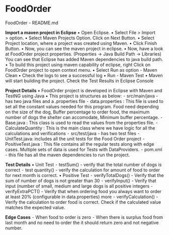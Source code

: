 # FoodOrder
FoodOrder - README.md

**Import a maven project in Eclipse**
	•	Open Eclipse.
	•	Select File > Import > option.
	•	Select Maven Projects Option. Click on Next Button.
	•	Select Project location, where a project was created using Maven.
	•	Click Finish Button.
	•	Now, you can see the maven project in eclipse.
	•	Now, have a look at FoodOrder project properties. (Properties -> Java Build Path -> Libraries) You can see that Eclipse has added Maven dependencies to java build path.
	•	To build this project using maven capability of eclipse, right Click on FoodOrder project to open context menu.
	•	Select Run as option - Maven Clean
	•	Check the logs to see a successful log
	•	Run - Maven Test
	•	Maven will start building the project. Check the Test Results in Eclipse Console 

**Project Details**
	•	FoodOrder project is developed in Eclipse with Maven and TestNG using Java
	•	This project is structures as below:
	⁃	src/main/java - has two java files and a .properties file
	⁃	data.properties : This file is used to set all the constant values needed for this program. Food need depending on the size of the dog, Buffer percentage to order food, the maximum number of dogs the shelter can accomodate, Minimum buffer percentage.
	⁃	Base.java : This class is used to read the values from the properties file.
	⁃	CalculateQuantity : This is the main class where we have logic for all the calculations and verifications
	⁃	src/test/java - has two test files
	⁃	UnitTest.java: includes all the unit tests for the Food Order project
	⁃	PositiveTest.java : This file contains all the regular tests along with edge cases. Multiple sets of data is used for Tests with DataProviders.
	⁃	pom.xml - this file has all the maven dependencies to run the project.

**Test Details**
	•	Unit Test
	⁃	testSum() - verify that the total number of dogs is correct
	⁃	test quantity() - verify the calculation for amount of food to order for next month is correct.
	•	Positive Test
	⁃	verifyTotalDogs() - Verify that the sum of number of dogs is not greater than 30
	⁃	verifyInput() - Verify that input (number of small, medium and large dogs  is all positive integers
	⁃	verifyExtraPCT() - Verify that when ordering food you always want to order at least 20% (configurable in data.properties) more
	⁃	verifyCalculation() - Verify the calculation to order food is correct. Check if the calculated value matches the expected value.
	
**Edge Cases**
	⁃	When food to order is zero
	⁃	When there is surplus food from last month and no need to order the it should return zero and not negative number.



 
